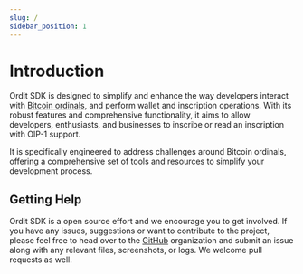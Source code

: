 ```yaml
---
slug: /
sidebar_position: 1
---
```


# Introduction

Ordit SDK is designed to simplify and enhance the way developers interact with [Bitcoin ordinals](https://docs.ordinals.com/), and perform wallet and inscription operations. With its robust features and comprehensive functionality, it aims to allow developers, enthusiasts, and businesses to inscribe or read an inscription with OIP-1 support.

It is specifically engineered to address challenges around Bitcoin ordinals, offering a comprehensive set of tools and resources to simplify your development process.

## Getting Help

Ordit SDK is a open source effort and we encourage you to get involved. If you have any issues, suggestions or want to contribute to the project, please feel free to head over to the [GitHub](https://github.com/ordzaar/) organization and submit an issue along with any relevant files, screenshots, or logs. We welcome pull requests as well.
